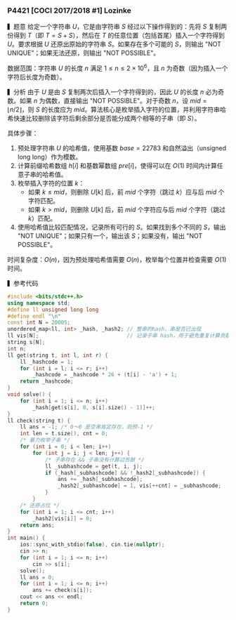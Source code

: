 ### P4421 [COCI 2017/2018 #1] Lozinke

▍题意
给定一个字符串 $U$，它是由字符串 $S$ 经过以下操作得到的：先将 $S$ 复制两份得到 $T$（即 $T = S + S$），然后在 $T$ 的任意位置（包括首尾）插入一个字符得到 $U$。要求根据 $U$ 还原出原始的字符串 $S$。如果存在多个可能的 $S$，则输出 "NOT UNIQUE"；如果无法还原，则输出 "NOT POSSIBLE"。

数据范围：字符串 $U$ 的长度 $n$ 满足 $1 \leq n \leq 2 \times 10^6$，且 $n$ 为奇数（因为插入一个字符后长度为奇数）。

▍分析
由于 $U$ 是由 $S$ 复制两次后插入一个字符得到的，因此 $U$ 的长度 $n$ 必为奇数。如果 $n$ 为偶数，直接输出 "NOT POSSIBLE"。对于奇数 $n$，设 $mid = \lfloor n/2 \rfloor$，则 $S$ 的长度应为 $mid$。算法核心是枚举插入字符的位置，并利用字符串哈希快速比较删除该字符后剩余部分是否能分成两个相等的子串（即 $S$）。

具体步骤：
1. 预处理字符串 $U$ 的哈希值，使用基数 $base = 22783$ 和自然溢出（unsigned long long）作为模数。
2. 计算前缀哈希数组 $h[i]$ 和基数幂数组 $pre[i]$，使得可以在 $O(1)$ 时间内计算任意子串的哈希值。
3. 枚举插入字符的位置 $k$：
   - 如果 $k \leq mid$，则删除 $U[k]$ 后，前 $mid$ 个字符（跳过 $k$）应与后 $mid$ 个字符匹配。
   - 如果 $k > mid$，则删除 $U[k]$ 后，前 $mid$ 个字符应与后 $mid$ 个字符（跳过 $k$）匹配。
4. 使用哈希值比较匹配情况，记录所有可行的 $S$。如果找到多个不同的 $S$，输出 "NOT UNIQUE"；如果只有一个，输出该 $S$；如果没有，输出 "NOT POSSIBLE"。

时间复杂度：$O(n)$，因为预处理哈希值需要 $O(n)$，枚举每个位置并检查需要 $O(1)$ 时间。

▍参考代码
```cpp
#include <bits/stdc++.h>
using namespace std;
#define ll unsigned long long
#define endl "\n"
const int N = 20005;
unordered_map<ll, int> _hash, _hash2; // 整串的hash，串是否已出现
ll vis[N];                            // 记录子串 hash，用于避免重复计算贡献
string s[N];
int n;
ll get(string t, int l, int r) {
    ll _hashcode = 1;
    for (int i = l; i <= r; i++)
        _hashcode = _hashcode * 26 + (t[i] - 'a') + 1;
    return _hashcode;
}
void solve() {
    for (int i = 1; i <= n; i++)
        _hash[get(s[i], 0, s[i].size() - 1)]++;
}
ll check(string t) {
    ll ans = -1; /* 0～0 是空串肯定存在，则预-1 */
    int len = t.size(), cnt = 0;
    /* 暴力枚举子串 */
    for (int i = 0; i < len; i++)
        for (int j = i; j < len; j++) {
            /* 子串存在 && 子串没有计算过贡献 */
            ll _subhashcode = get(t, i, j);
            if (_hash[_subhashcode] && !_hash2[_subhashcode]) {
                ans += _hash[_subhashcode];
                _hash2[_subhashcode] = 1, vis[++cnt] = _subhashcode;
            }
        }
    /* 还原占位 */
    for (int i = 1; i <= cnt; i++)
        _hash2[vis[i]] = 0;
    return ans;
}
int main() {
    ios::sync_with_stdio(false), cin.tie(nullptr);
    cin >> n;
    for (int i = 1; i <= n; i++)
        cin >> s[i];
    solve();
    ll ans = 0;
    for (int i = 1; i <= n; i++)
        ans += check(s[i]);
    cout << ans << endl;
    return 0;
}
```